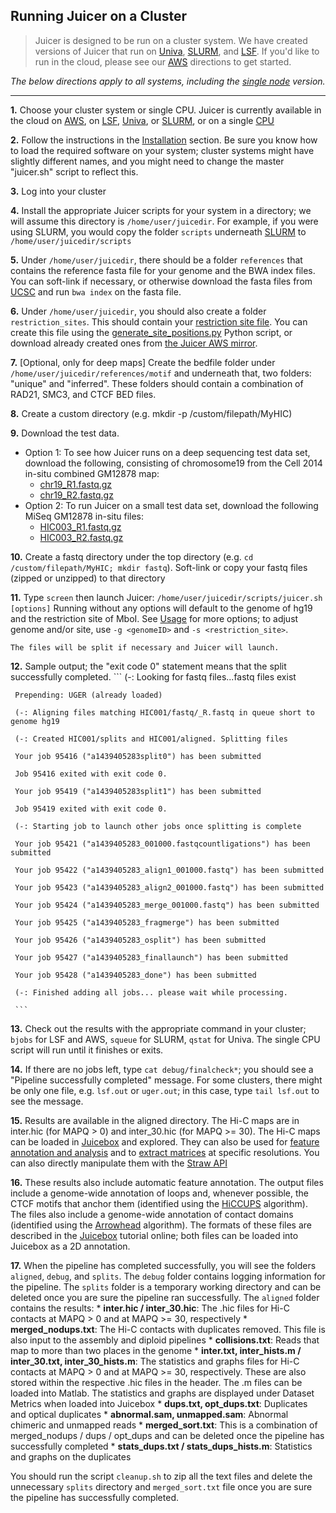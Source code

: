## Running Juicer on a Cluster

>Juicer is designed to be run on a cluster system. We have created versions of
Juicer that run on [Univa](https://github.com/theaidenlab/juicer/tree/master/UGER), [SLURM](https://github.com/theaidenlab/juicer/tree/master/SLURM), and 
[LSF](https://github.com/theaidenlab/juicer/tree/master/LSF). If you'd like to run in the cloud, please see our [AWS](Running-Juicer-on-Amazon-Web-Services) directions to get started. 

*The below directions apply to all systems, including the [single node](https://github.com/theaidenlab/juicer/tree/master/CPU) version.*

----

**1.** Choose your cluster system or single CPU. Juicer is currently available in the cloud on [AWS](Running-Juicer-on-Amazon-Web-Services), on [LSF](https://github.com/theaidenlab/juicer/tree/master/LSF), [Univa](https://github.com/theaidenlab/juicer/tree/master/UGER), or [SLURM](https://github.com/theaidenlab/juicer/tree/master/SLURM), or on a single [CPU](https://github.com/theaidenlab/juicer/tree/master/CPU)

**2.** Follow the instructions in the [Installation](Installation) section.  Be sure you know how to load the required software on your system; cluster systems might have slightly different names, and you might need to change the master "juicer.sh" script to reflect this.

**3.** Log into your cluster

**4.** Install the appropriate Juicer scripts for your system in a directory; we will assume this directory is `/home/user/juicedir`. For example, if you were using SLURM, you would copy the folder `scripts` underneath [SLURM](https://github.com/theaidenlab/juicer/tree/master/SLURM) to `/home/user/juicedir/scripts`

**5.** Under `/home/user/juicedir`, there should be a folder `references` that contains the reference fasta file for your genome
and the BWA index files. You can soft-link if necessary, or otherwise download the fasta files from [UCSC](http://genome.ucsc.edu/) and run `bwa index` on the fasta file.

**6.** Under `/home/user/juicedir`, you should also create a folder `restriction_sites`. This should contain your [restriction site file](File-formats). You can create this file using the [generate_site_positions.py](https://github.com/theaidenlab/juicer/blob/master/misc/generate_site_positions.py) Python script, or download already created ones from [the Juicer AWS mirror](https://bcm.box.com/v/juicerawsmirror). 

**7.** [Optional, only for deep maps] Create the bedfile folder under `/home/user/juicedir/references/motif` and underneath that, two folders: "unique" and "inferred". These folders should contain a combination of RAD21, SMC3, and CTCF BED files. 

**8.** Create a custom directory (e.g. mkdir -p /custom/filepath/MyHIC)

**9.** Download the test data.
   * Option 1: To see how Juicer runs on a deep sequencing test data set, download the following, consisting of chromosome19 from the Cell 2014 in-situ combined GM12878 map: 
      * [chr19_R1.fastq.gz](http://juicerawsmirror.s3.amazonaws.com/opt/juicer/work/MBR19/fastq/chr19_R1.fastq.gz) 
      * [chr19_R2.fastq.gz](http://juicerawsmirror.s3.amazonaws.com/opt/juicer/work/MBR19/fastq/chr19_R2.fastq.gz)
   * Option 2: To run Juicer on a small test data set, download the following MiSeq GM12878 in-situ files:
      * [HIC003_R1.fastq.gz](http://juicerawsmirror.s3.amazonaws.com/opt/juicer/work/HIC003/fastq/HIC003_S2_L001_R1_001.fastq.gz) 
      * [HIC003_R2.fastq.gz](http://juicerawsmirror.s3.amazonaws.com/opt/juicer/work/HIC003/fastq/HIC003_S2_L001_R2_001.fastq.gz)

**10.** Create a fastq directory under the top directory (e.g.  `cd /custom/filepath/MyHIC; mkdir fastq`).  Soft-link or copy your fastq files (zipped or unzipped) to that directory

**11.** Type `screen` then launch Juicer:
    ```
    /home/user/juicedir/scripts/juicer.sh [options]
    ```
    Running without any options will default to the genome of hg19 and the restriction site of MboI. See [Usage](Usage) for more options; to adjust genome and/or site, use `-g <genomeID>` and `-s <restriction_site>`. 

    The files will be split if necessary and Juicer will launch.  

**12.**  Sample output; the "exit code 0" statement means that the split successfully completed.
     ```
     (-: Looking for fastq files...fastq files exist

     Prepending: UGER (already loaded)

     (-: Aligning files matching HIC001/fastq/_R.fastq in queue short to genome hg19

     (-: Created HIC001/splits and HIC001/aligned. Splitting files

     Your job 95416 ("a1439405283split0") has been submitted

     Job 95416 exited with exit code 0.

     Your job 95419 ("a1439405283split1") has been submitted

     Job 95419 exited with exit code 0.

     (-: Starting job to launch other jobs once splitting is complete

     Your job 95421 ("a1439405283_001000.fastqcountligations") has been submitted

     Your job 95422 ("a1439405283_align1_001000.fastq") has been submitted

     Your job 95423 ("a1439405283_align2_001000.fastq") has been submitted

     Your job 95424 ("a1439405283_merge_001000.fastq") has been submitted

     Your job 95425 ("a1439405283_fragmerge") has been submitted

     Your job 95426 ("a1439405283_osplit") has been submitted

     Your job 95427 ("a1439405283_finallaunch") has been submitted

     Your job 95428 ("a1439405283_done") has been submitted

     (-: Finished adding all jobs... please wait while processing.

     ```     
**13.** Check out the results with the appropriate command in your cluster; `bjobs` for LSF and AWS, `squeue` for SLURM, `qstat` for Univa. The single CPU script will run until it finishes or exits.

**14.** If there are no jobs left, type `cat debug/finalcheck*`; you should see a "Pipeline successfully completed" message. For some clusters, there might be only one file, e.g. `lsf.out` or `uger.out`; in this case, type `tail lsf.out` to see the message.

**15.** Results are available in the aligned directory. The Hi-C maps are in inter.hic (for MAPQ > 0) and inter_30.hic (for MAPQ >= 30). The Hi-C maps can be loaded in [Juicebox](https://github.com/theaidenlab/juicebox/wiki) and explored. They can also be used for [feature annotation and analysis](Feature-Annotation) and to [extract matrices](Data-Extraction) at specific resolutions. You can also directly manipulate them with the [Straw API](https://github.com/theaidenlab/straw/wiki)

**16.** These results also include automatic feature annotation. The output files include a genome-wide annotation of loops and, whenever possible, the CTCF motifs that anchor them (identified using the [HiCCUPS](HiCCUPS) algorithm). The files also include a genome-wide annotation of contact domains (identified using the [Arrowhead](Arrowhead) algorithm). The formats of these files are described in the [Juicebox](https://github.com/theaidenlab/juicebox/wiki/Annotations) tutorial online; both files can be loaded into Juicebox as a 2D annotation.

**17.**  When the pipeline has completed successfully, you will see the folders `aligned`, `debug`, and `splits`.  The `debug` folder contains logging information for the pipeline.  The `splits` folder is a temporary working directory and can be deleted once you are sure the pipeline ran successfully.  The `aligned` folder contains the results:
     * **inter.hic / inter_30.hic**: The .hic files for Hi-C contacts at MAPQ > 0 and at MAPQ >= 30, respectively
     * **merged_nodups.txt**: The Hi-C contacts with duplicates removed. This file is also input to the assembly and diploid pipelines
     * **collisions.txt**: Reads that map to more than two places in the genome
     * **inter.txt, inter_hists.m / inter_30.txt, inter_30_hists.m**: The statistics and graphs files for Hi-C contacts at MAPQ > 0 and at MAPQ >= 30, respectively.  These are also stored within the respective .hic files in the header.  The .m files can be loaded into Matlab.  The statistics and graphs are displayed under Dataset Metrics when loaded into Juicebox
     * **dups.txt, opt_dups.txt**: Duplicates and optical duplicates
     * **abnormal.sam, unmapped.sam**: Abnormal chimeric and unmapped reads 
     * **merged_sort.txt**: This is a combination of merged_nodups / dups / opt_dups and can be deleted once the pipeline has successfully completed
     * **stats_dups.txt / stats_dups_hists.m**: Statistics and graphs on the duplicates  

You should run the script `cleanup.sh` to zip all the text files and delete the unnecessary `splits` directory and `merged_sort.txt` file once you are sure the pipeline has successfully completed.


